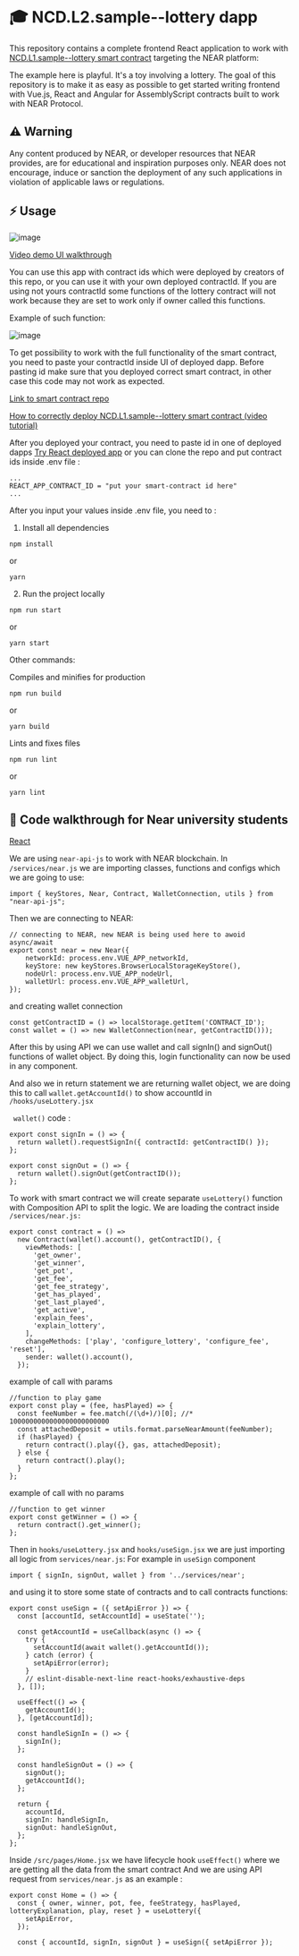 #  🎓 NCD.L2.sample--lottery dapp
This repository contains a complete frontend React application to work with 
<a href="https://github.com/Learn-NEAR/NCD.L1.sample--lottery" target="_blank">NCD.L1.sample--lottery smart contract</a> targeting the NEAR platform:

The example here is playful. It's a toy involving a lottery.
The goal of this repository is to make it as easy as possible to get started writing frontend with Vue.js, React and Angular for AssemblyScript contracts built to work with NEAR Protocol.


## ⚠️ Warning
Any content produced by NEAR, or developer resources that NEAR provides, are for educational and inspiration purposes only. NEAR does not encourage, induce or sanction the deployment of any such applications in violation of applicable laws or regulations.


## ⚡  Usage

![image](https://user-images.githubusercontent.com/38455192/145136911-fe10f671-2137-483a-8326-343f857d095a.png)

<a href="https://www.loom.com/share/835719fe8e2e45c4a2970ed435f62a56" target="_blank">Video demo UI walkthrough</a>

You can use this app with contract ids which were deployed by creators of this repo,  or you can use it with your own deployed  contractId.
If you are using not yours contractId some functions of the lottery contract will not work because  they are set to work  only  if owner called this  functions.

Example of such function:

![image](https://user-images.githubusercontent.com/38455192/145134082-bb64a93d-cd45-48e3-bd84-b34f366fdbcb.png)

To get possibility to work with the full functionality of the smart contract, you need to paste your contractId inside UI of deployed dapp. 
Before pasting id make sure that you deployed correct smart contract, in other case this code may not work as expected.

<a href="https://github.com/Learn-NEAR/NCD.L1.sample--lottery" target="_blank">Link to smart contract repo</a>

<a href="https://www.loom.com/share/1060f789861a4652bfef96ef357cdbb3" target="_blank">How to correctly deploy NCD.L1.sample--lottery smart contract (video tutorial)</a>

After you deployed  your contract, you need to paste  id in one of deployed dapps
<a href="https://sample-lottery-react.onrender.com/" target="_blank">Try React deployed app</a>
or you can clone the repo and put contract ids inside .env file :
```
...
REACT_APP_CONTRACT_ID = "put your smart-contract id here"
...
```

After you input your values inside .env file, you need to :
1. Install all dependencies 
```
npm install
```
or
```
yarn
```
2. Run the project locally
```
npm run start
```
or 
```
yarn start
```

Other commands:

Compiles and minifies for production
```
npm run build
```
or
```
yarn build
```
Lints and fixes files
```
npm run lint
```
or
```
yarn lint
```

## 👀 Code walkthrough for Near university students
<a href="https://www.loom.com/share/d66f7ee30a1c409ba5166c7bff14bea7" target="_blank">React</a>

We are using ```near-api-js``` to work with NEAR blockchain. In ``` /services/near.js ``` we are importing classes, functions and configs which we are going to use:
```
import { keyStores, Near, Contract, WalletConnection, utils } from "near-api-js";
```
Then we are connecting to NEAR:
```
// connecting to NEAR, new NEAR is being used here to awoid async/await
export const near = new Near({
    networkId: process.env.VUE_APP_networkId,
    keyStore: new keyStores.BrowserLocalStorageKeyStore(),
    nodeUrl: process.env.VUE_APP_nodeUrl,
    walletUrl: process.env.VUE_APP_walletUrl,
});

``` 
and creating wallet connection
```
const getContractID = () => localStorage.getItem('CONTRACT_ID');
const wallet = () => new WalletConnection(near, getContractID()));
```
After this by using API we can use wallet and call signIn() and signOut() functions of wallet object. By doing this, login functionality can now be used in any component.

And also we in return statement we are returning wallet object, we are doing this to call ```wallet.getAccountId()``` to show accountId in ```/hooks/useLottery.jsx```

``` wallet()``` code :
```
export const signIn = () => {
  return wallet().requestSignIn({ contractId: getContractID() });
};

export const signOut = () => {
  return wallet().signOut(getContractID());
};
```

To work with smart contract we will create separate ```useLottery()``` function with Composition API to split the logic. We are loading the contract inside  ``` /services/near.js:```
```
export const contract = () =>
  new Contract(wallet().account(), getContractID(), {
    viewMethods: [
      'get_owner',
      'get_winner',
      'get_pot',
      'get_fee',
      'get_fee_strategy',
      'get_has_played',
      'get_last_played',
      'get_active',
      'explain_fees',
      'explain_lottery',
    ],
    changeMethods: ['play', 'configure_lottery', 'configure_fee', 'reset'],
    sender: wallet().account(),
  });
```

example of call with params 
```
//function to play game
export const play = (fee, hasPlayed) => {
  const feeNumber = fee.match(/(\d+)/)[0]; //* 1000000000000000000000000
  const attachedDeposit = utils.format.parseNearAmount(feeNumber);
  if (hasPlayed) {
    return contract().play({}, gas, attachedDeposit);
  } else {
    return contract().play();
  }
};
```

example of call with no params 
```
//function to get winner
export const getWinner = () => {
  return contract().get_winner();
};
```

Then in ```hooks/useLottery.jsx``` and ```hooks/useSign.jsx``` we are just importing all logic from ```services/near.js```: For example in ```useSign``` component
```
import { signIn, signOut, wallet } from '../services/near';
```

and using it to store some state of contracts and to call contracts functions:
```
export const useSign = ({ setApiError }) => {
  const [accountId, setAccountId] = useState('');

  const getAccountId = useCallback(async () => {
    try {
      setAccountId(await wallet().getAccountId());
    } catch (error) {
      setApiError(error);
    }
    // eslint-disable-next-line react-hooks/exhaustive-deps
  }, []);

  useEffect(() => {
    getAccountId();
  }, [getAccountId]);

  const handleSignIn = () => {
    signIn();
  };

  const handleSignOut = () => {
    signOut();
    getAccountId();
  };

  return {
    accountId,
    signIn: handleSignIn,
    signOut: handleSignOut,
  };
};
```

Inside ```/src/pages/Home.jsx``` we have lifecycle hook ```useEffect()``` where we are getting all the data from the smart contract And we are using API request from ```services/near.js``` as an example :
```
export const Home = () => {
  const { owner, winner, pot, fee, feeStrategy, hasPlayed, lotteryExplanation, play, reset } = useLottery({
    setApiError,
  });

  const { accountId, signIn, signOut } = useSign({ setApiError });
```
